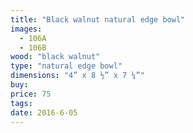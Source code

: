 ```yaml
---
title: "Black walnut natural edge bowl"
images:
  - 106A
  - 106B
wood: "black walnut"
type: "natural edge bowl"
dimensions: "4” x 8 ½” x 7 ¼”"
buy:
price: 75
tags:
date: 2016-6-05
---
```


